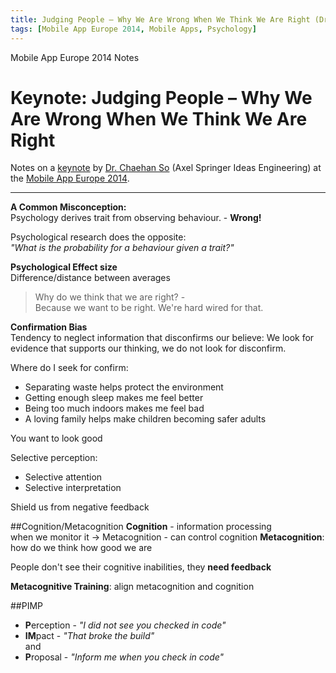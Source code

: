```yaml
---
title: Judging People – Why We Are Wrong When We Think We Are Right (Dr. Chaehan So)
tags: [Mobile App Europe 2014, Mobile Apps, Psychology]
---
```


Mobile App Europe 2014 Notes

Keynote: Judging People – Why We Are Wrong When We Think We Are Right
===
Notes on a [keynote](http://mobileappeurope.com/talks/judging-people-wrong-think-right/ "Keynote: Judging People – Why We Are Wrong When We Think We Are Right")
by [Dr. Chaehan So](http://twitter.com/agilebean/) (Axel Springer Ideas Engineering)
at the [Mobile App Europe 2014](http://mobileappeurope.com/).

---
**A Common Misconception:**  
Psychology derives trait from observing behaviour. - **Wrong!**

Psychological research does the opposite:  
*"What is the probability for a behaviour given a trait?"*

**Psychological Effect size**  
Difference/distance between averages

>Why do we think that we are right? -  
Because we want to be right. We're hard wired for that.

**Confirmation Bias**  
Tendency to neglect information that disconfirms our believe: We look for evidence that supports our thinking, we do not look for disconfirm.

Where do I seek for confirm:

* Separating waste helps protect the environment
* Getting enough sleep makes me feel better
* Being too much indoors makes me feel bad
* A loving family helps make children becoming safer adults

You want to look good

Selective perception:

* Selective attention
* Selective interpretation 

Shield us from negative feedback

##Cognition/Metacognition
**Cognition** - information processing  
when we monitor it -> Metacognition - can control cognition
**Metacognition**: how do we think how good we are

People don't see their cognitive inabilities, they **need feedback**

**Metacognitive Training**: align metacognition and cognition

##PIMP 

* **P**erception - *"I did not see you checked in code"*
* **IM**pact - *"That broke the build"*  
  and
* **P**roposal - *"Inform me when you check in code"*
